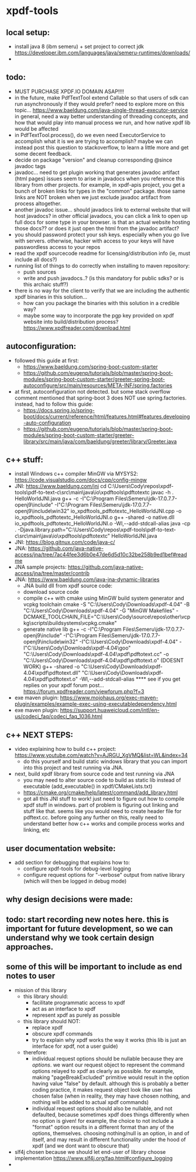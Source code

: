 # xpdf-tools

## local setup:
- install java 8 (ibm semeru) + set project to correct jdk https://developer.ibm.com/languages/java/semeru-runtimes/downloads/
- 

## todo:
- MUST PURCHASE XPDF.IO DOMAIN ASAP!!!!
- in the future, make PdfTextTool extend Callable so that users of sdk can run asynchronously if they would prefer?
  need to explore more on this topic... https://www.baeldung.com/java-single-thread-executor-service
  in general, need a way better understanding of threading concepts, and how that would play into manual process we run, and how native xpdf lib would be affected
- in PdfTextTool.process(), do we even need ExecutorService to accomplish what it is we are trying to accomplish?
  maybe we can instead post this question to stackoverflow, to learn a little more and get some decent feedback.
- decide on package "version" and cleanup corresponding @since javadoc tags
- javadoc...
  need to get plugin working that generates javadoc artifact (html pages)
  issues seem to arise in javadocs when you reference this library from other projects.
  for example, in xpdf-apis project, you get a bunch of broken links for types in the "common" package.
  those same links are NOT broken when we just exclude javadoc artifact from process altogether.
- another javadoc issue...
  should javadocs link to external website that will host javadocs?
  in other official javadocs, you can click a link to open up full docs for some type in your browser.
  is that an actual website hosting those docs?? or does it just open the html from the javadoc artifact?
- you should password protect your ssh keys. especially when you go live with servers. otherwise, hacker with access to your keys will have passwordless access to your repos
- read the xpdf sourcecode readme for licensing/distribution info (ie, must include all docs?)
- running list of things to do correctly when installing to maven repository:
  - push sources
  - write and push javadocs..? (is this mandatory for public sdks? or is this archaic stuff?)
- there is no way for the client to verify that we are including the authentic xpdf binaries in this solution... 
  - how can you package the binaries with this solution in a credible way?
  - maybe some way to incorporate the pgp key provided on xpdf website into build/distribution process? https://www.xpdfreader.com/download.html

## autoconfiguration:
- followed this guide at first:
  - https://www.baeldung.com/spring-boot-custom-starter
  - https://github.com/eugenp/tutorials/blob/master/spring-boot-modules/spring-boot-custom-starter/greeter-spring-boot-autoconfigure/src/main/resources/META-INF/spring.factories
- at first, autoconfiguration not detected. but some stack overflow comment mentioned that spring-boot 3 does NOT use spring.factories. instead, had to follow this guide:
  - https://docs.spring.io/spring-boot/docs/current/reference/html/features.html#features.developing-auto-configuration
  - https://github.com/eugenp/tutorials/blob/master/spring-boot-modules/spring-boot-custom-starter/greeter-library/src/main/java/com/baeldung/greeter/library/Greeter.java

## c++ stuff:
- install Windows c++ compiler MinGW via MYSYS2: https://code.visualstudio.com/docs/cpp/config-mingw
- JNI: https://www.baeldung.com/jni
  cd C:\Users\Cody\repos\xpdf-tools\pdf-to-text-c\src\main\java\io\xpdftools\pdftotextc
  javac -h . HelloWorldJNI.java
  g++ -c -I"C:\Program Files\Semeru\jdk-17.0.7.7-openj9\include" -I"C:\Program Files\Semeru\jdk-17.0.7.7-openj9\include\win32" io_xpdftools_pdftotextc_HelloWorldJNI.cpp -o io_xpdftools_pdftotextc_HelloWorldJNI.o
  g++ -shared -o native.dll io_xpdftools_pdftotextc_HelloWorldJNI.o -Wl,--add-stdcall-alias
  java -cp . -Djava.library.path="C:\Users\Cody\repos\xpdf-tools\pdf-to-text-c\src\main\java\io\xpdftools\pdftotextc" HelloWorldJNI.java
- JNI: https://blog.gitnux.com/code/java-c/
- JNA: https://github.com/java-native-access/jna/tree/7ac44fee3d6b0e47de6d5d10c32be258b9ed1bef#readme
- JNA sample projects: https://github.com/java-native-access/jna/tree/master/contrib
- JNA: https://www.baeldung.com/java-jna-dynamic-libraries
  - JNA build dll from xpdf source code:
  - download source code
  - compile c++ with cmake using MinGW build system generator and vcpkg toolchain
    cmake -S "C:\Users\Cody\Downloads\xpdf-4.04" -B "C:\Users\Cody\Downloads\xpdf-4.04" -G "MinGW Makefiles" -DCMAKE_TOOLCHAIN_FILE="C:\Users\Cody\source\repos\other\vcpkg\scripts\buildsystems\vcpkg.cmake"
  - generate native lib
    g++ -c -I"C:\Program Files\Semeru\jdk-17.0.7.7-openj9\include" -I"C:\Program Files\Semeru\jdk-17.0.7.7-openj9\include\win32" -I"C:\Users\Cody\Downloads\xpdf-4.04" -I"C:\Users\Cody\Downloads\xpdf-4.04\goo" "C:\Users\Cody\Downloads\xpdf-4.04\xpdf\pdftotext.cc" -o "C:\Users\Cody\Downloads\xpdf-4.04\xpdf\pdftotext.o"
    (DOESNT WORK) g++ -shared -o "C:\Users\Cody\Downloads\xpdf-4.04\xpdf\pdftotext.dll" "C:\Users\Cody\Downloads\xpdf-4.04\xpdf\pdftotext.o" -Wl,--add-stdcall-alias
    **** see if you get replies on your xpdf forum post... https://forum.xpdfreader.com/viewforum.php?f=3
- exe maven plugin: https://www.mojohaus.org/exec-maven-plugin/examples/example-exec-using-executabledependency.html
- exe maven plugin: https://support.huaweicloud.com/intl/en-us/codeci_faq/codeci_faq_1036.html

## c++ NEXT STEPS:
  - video explaining how to build c++ project: https://www.youtube.com/watch?v=AJRGU_XgVMQ&list=WL&index=34
    - do this yourself and build static windows library that you can import into this project and test running via JNA.
  - next, build xpdf library from source code and test running via JNA
    - you may need to alter source code to build as static lib instead of executable (add_executable() in xpdf/CMakeLists.txt)
    - https://cmake.org/cmake/help/latest/command/add_library.html
    - got all this JNI stuff to work! just need to figure out how to compile xpdf stuff in windows.
      part of problem is figuring out linking and stuff like that. seems like you would need to create header file for pdftext.cc.
      before going any further on this, really need to understand better how c++ works and compile process works and linking, etc

## user documentation website:
- add section for debugging that explains how to:
  - configure xpdf-tools for debug-level logging
  - configure request options for "-verbose" output from native library (which will then be logged in debug mode)

## why design decisions were made:
## todo: start recording new notes here. this is important for future development, so we can understand why we took certain design approaches.
## some of this will be important to include as end notes to user
- mission of this library
  - this library should:
    - facilitate programmatic access to xpdf
    - act as an interface to xpdf
    - represent xpdf as purely as possible
  - this library should NOT:
      - replace xpdf
      - obscure xpdf commands
      - try to explain why xpdf works the way it works (this lib is just an interface for xpdf, not a user guide)
  - therefore:
      - individual request options should be nullable because they are *options*.
        we want our request object to represent the command options relayed to xpdf as clearly as possible.
        for example, making "pageBreakExcluded" primitive would result in the option having value "false" by default.
        although this is probably a better coding practice, it makes request object look like user has chosen false (when in reality, they may have chosen nothing, and nothing will be added to actual xpdf commands)
      - individual request options should also be nullable, and not defaulted, because sometimes xpdf does things differently when no option is given!
        for example, the choice to not include a "format" option results in a different format than any of the options, themselves.
        choosing nothing/null is an option, in and of itself, and may result in different functionality under the hood of xpdf (and we dont want to obscure that)
- slf4j chosen because we should let end-user of library choose implementation https://www.slf4j.org/faq.html#configure_logging
- 